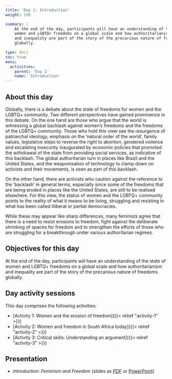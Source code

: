 ```yaml
---
title: 'Day 1: Introduction'
weight: 100

summary: |
    At the end of the day, participants will have an understanding of the state of
    women and LGBTQ+ freedoms on a global scale and how authoritarianism
    and inequality are part of the story of the precarious nature of freedoms
    globally.

type: docs
toc: true
menu:
  activities:
    parent: 'Day 1'
    name: 'Introduction'
---
```


## About this day

Globally, there is a debate about the state of freedoms for women and the
LGBTQ+ community. Two different perspectives have gained prominence in
this debate. On the one hand are those who argue that the world is witnessing
a global backlash against women’s freedoms and the freedoms of the
LGBTQ+ community. Those who hold this view see the resurgence of
patriarchal ideology, emphasis on the ‘natural order of the world’, family
values, legislative steps to reverse the right to abortion, gendered violence
and escalating insecurity inaugurated by economic policies that promoted the
withdrawal of the state from providing social services, as indicative of this
backlash. The global authoritarian turn in places like Brazil and the United
States, and the weaponisation of technology to clamp down on activists and
their movements, is seen as part of this backlash.

On the other hand, there are activists who caution against the reference to the
‘backlash’ in general terms, especially since some of the freedoms that are
being eroded in places like the United States, are still to be realised
elsewhere. For this view, the status of women and the LGBTQ+ community
points to the reality of what it means to be living, struggling and resisting in
what has been called illiberal or partial democracies.

While these may appear like sharp differences, many feminists agree that
there is a need to resist erosions to freedom, fight against the deliberate
shrinking of spaces for freedom and to strengthen the efforts of those who are
struggling for a breakthrough under various authoritarian regimes.

## Objectives for this day

At the end of the day, participants will have an understanding of the state of
women and LGBTQ+ freedoms on a global scale and how authoritarianism
and inequality are part of the story of the precarious nature of freedoms
globally.

## Day activity sessions

This day comprises the following activities:

* [Activity 1: Women and the erosion of freedom]({{< relref "activity-1" >}})
* [Activity 2: Women and freedom in South Africa today]({{< relref "activity-2" >}})
* [Activity 3: Critical skills: Understanding an argument]({{< relref "activity-3" >}})

## Presentation

* *Introduction: Feminism and Freedom* (slides as [PDF] or [PowerPoint])

[PDF]: /documents/day-1-introduction-feminism-and-freedom.pdf
[PowerPoint]: /documents/day-1-introduction-feminism-and-freedom.pptx
